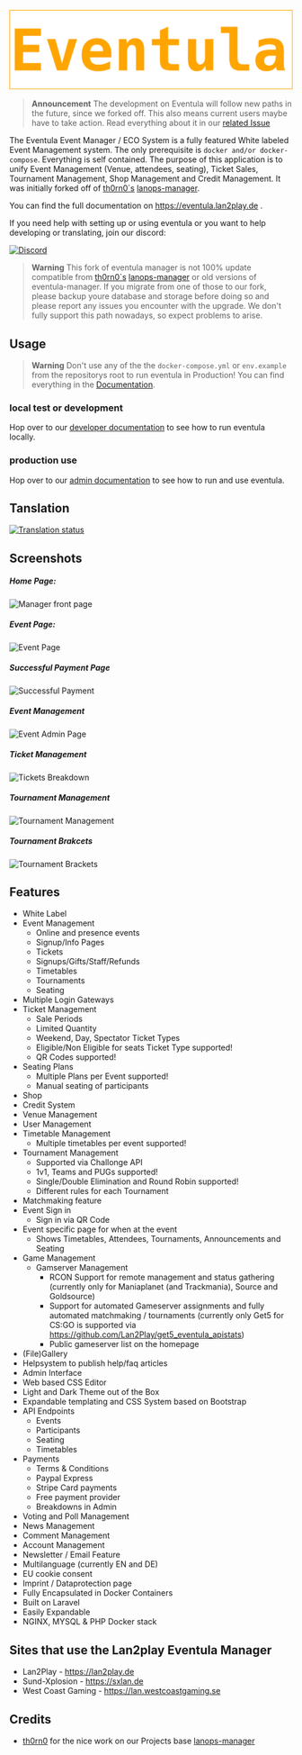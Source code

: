 ![Eventula Logo](resources/images/eventula_sample_logo.png)

> **Announcement**
> The development on Eventula will follow new paths in the future, since we forked off. This also means current users maybe have to take action. Read everything about it in our [related Issue](https://github.com/Lan2Play/eventula-manager/issues/842)


The Eventula Event Manager / ECO System is a fully featured White labeled Event Management system. The only prerequisite is `docker and/or docker-compose`. Everything is self contained. The purpose of this application is to unify Event Management (Venue, attendees, seating), Ticket Sales, Tournament Management, Shop Management and Credit Management. It was initially forked off of [th0rn0`s](https://github.com/th0rn0) [lanops-manager](https://github.com/th0rn0/lanops-manager).

<!-- commented out because of the downtimes -->
<!-- https://eventula.com -->

You can find the full documentation on https://eventula.lan2play.de .

If you need help with setting up or using eventula or you want to help developing or translating, join our discord:


[![Discord](https://discordapp.com/api/guilds/748086853449810013/widget.png?style=banner3)](https://discord.gg/zF5C9WPWFq)

<!-- commented out because of the downtimes -->
<!-- If you are using this please consider signing up to eventula for event mapping. -->

> **Warning**
> This fork of eventula manager is not 100% update compatible from [th0rn0`s](https://github.com/th0rn0) [lanops-manager](https://github.com/th0rn0/lanops-manager) or old versions of eventula-manager. If you migrate from one of those to our fork, please backup youre database and storage before doing so and please report any issues you encounter with the upgrade. We don't fully support this path nowadays, so expect problems to arise.


## Usage

> **Warning**
> Don't use any of the the ``docker-compose.yml`` or ``env.example`` from the repositorys root to run eventula in Production! You can find everything in the [Documentation](https://eventula.lan2play.de/admin/getting_started.html).


### local test or development
Hop over to our [developer documentation](https://eventula.lan2play.de/dev/getting_started.html) to see how to run eventula locally.

### production use
Hop over to our [admin documentation](https://eventula.lan2play.de/admin/getting_started.html) to see how to run and use eventula.


## Tanslation

[![Translation status](https://translate.lan2play.de/widgets/eventula-manager/-/multi-auto.svg)](https://translate.lan2play.de/engage/eventula-manager/)

## Screenshots
##### Home Page:

![Manager front page](https://raw.githubusercontent.com/Lan2Play/eventula-manager/main/resources/images/home-page.png)
##### Event Page:
![Event Page](https://raw.githubusercontent.com/Lan2Play/eventula-manager/main/resources/images/events-page.png)
##### Successful Payment Page
![Successful Payment](https://raw.githubusercontent.com/Lan2Play/eventula-manager/main/resources/images/success-payment-page.png)
##### Event Management
![Event Admin Page](https://raw.githubusercontent.com/Lan2Play/eventula-manager/main/resources/images/events-management-page.png)
##### Ticket Management
![Tickets Breakdown](https://raw.githubusercontent.com/Lan2Play/eventula-manager/main/resources/images/tickets-management-page.png)
##### Tournament Management
![Tournament Management](https://raw.githubusercontent.com/Lan2Play/eventula-manager/main/resources/images/tournaments-management-page.png)
##### Tournament Brakcets
![Tournament Brackets](https://raw.githubusercontent.com/Lan2Play/eventula-manager/main/resources/images/tournaments-brackets-page.png)

## Features

- White Label
- Event Management
  - Online and presence events
  - Signup/Info Pages
  - Tickets
  - Signups/Gifts/Staff/Refunds
  - Timetables
  - Tournaments
  - Seating
- Multiple Login Gateways
- Ticket Management
  - Sale Periods
  - Limited Quantity
  - Weekend, Day, Spectator Ticket Types
  - Eligible/Non Eligible for seats Ticket Type supported!
  - QR Codes supported!
- Seating Plans
  - Multiple Plans per Event supported!
  - Manual seating of participants
- Shop
- Credit System
- Venue Management
- User Management
- Timetable Management
  - Multiple timetables per event supported!
- Tournament Management
  - Supported via Challonge API
  - 1v1, Teams and PUGs supported!
  - Single/Double Elimination and Round Robin supported!
  - Different rules for each Tournament
- Matchmaking feature
- Event Sign in
  - Sign in via QR Code
- Event specific page for when at the event
  - Shows Timetables, Attendees, Tournaments, Announcements and Seating
- Game Management
  - Gamserver Management
    - RCON Support for remote management and status gathering (currently only for Maniaplanet (and Trackmania), Source and Goldsource)
    - Support for automated Gameserver assignments and fully automated matchmaking / tournaments (currently only Get5 for CS:GO is supported via https://github.com/Lan2Play/get5_eventula_apistats)
    - Public gameserver list on the homepage
- (File)Gallery
- Helpsystem to publish help/faq articles
- Admin Interface
- Web based CSS Editor
- Light and Dark Theme out of the Box
- Expandable templating and CSS System based on Bootstrap
- API Endpoints
  - Events
  - Participants
  - Seating
  - Timetables
- Payments
  - Terms & Conditions
  - Paypal Express
  - Stripe Card payments
  - Free payment provider
  - Breakdowns in Admin
- Voting and Poll Management
- News Management
- Comment Management
- Account Management
- Newsletter / Email Feature
- Multilanguage (currently EN and DE)
- EU cookie consent
- Imprint / Dataprotection page
- Fully Encapsulated in Docker Containers
- Built on Laravel
- Easily Expandable
- NGINX, MYSQL & PHP Docker stack



## Sites that use the Lan2play Eventula Manager

- Lan2Play - https://lan2play.de
- Sund-Xplosion - https://sxlan.de
- West Coast Gaming - https://lan.westcoastgaming.se

## Credits
- [th0rn0](https://github.com/th0rn0) for the nice work on our Projects base [lanops-manager](https://github.com/th0rn0/lanops-manager)